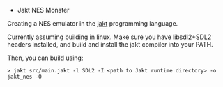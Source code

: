 - Jakt NES Monster

Creating a NES emulator in the [jakt]() programming language.

Currently assuming building in linux. Make sure you have libsdl2+SDL2 headers installed, and build and install the jakt compiler into your PATH.

Then, you can build using:

```
> jakt src/main.jakt -l SDL2 -I <path to Jakt runtime directory> -o jakt_nes -O
```
